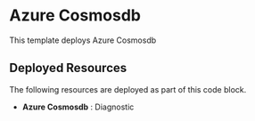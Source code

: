 # Azure Cosmosdb

This template deploys Azure Cosmosdb

## Deployed Resources

The following resources are deployed as part of this code block.

+ **Azure Cosmosdb** : Diagnostic
